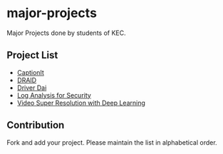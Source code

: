 # major-projects
Major Projects done by students of KEC.

## Project List
- [CaptionIt](https://github.com/sthpravin/major-project-bct)
- [DRAID](https://github.com/nhuzaa/DRAID)
- [Driver Dai](https://github.com/dillichalise/DriverDai)
- [Log Analysis for Security](https://github.com/shradhaN/Major-Project)
- [Video Super Resolution with Deep Learning](https://github.com/amitness/major-project)

## Contribution
Fork and add your project. Please maintain the list in alphabetical order.
